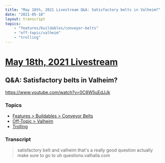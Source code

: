 ```yaml
---
title: "May 18th, 2021 Livestream Q&A: Satisfactory belts in Valheim?"
date: "2021-05-18"
layout: transcript
topics:
    - "features/buildables/conveyor-belts"
    - "off-topic/valheim"
    - "trolling"
---
```

# [May 18th, 2021 Livestream](../2021-05-18.md)
## Q&A: Satisfactory belts in Valheim?
https://www.youtube.com/watch?v=0C8W5uEdJJk

### Topics
* [Features > Buildables > Conveyor Belts](../topics/features/buildables/conveyor-belts.md)
* [Off-Topic > Valheim](../topics/off-topic/valheim.md)
* [Trolling](../topics/trolling.md)

### Transcript

> satisfactory belt and valheim that's a really good question actually make sure to go to uh questions.valhalla.com
